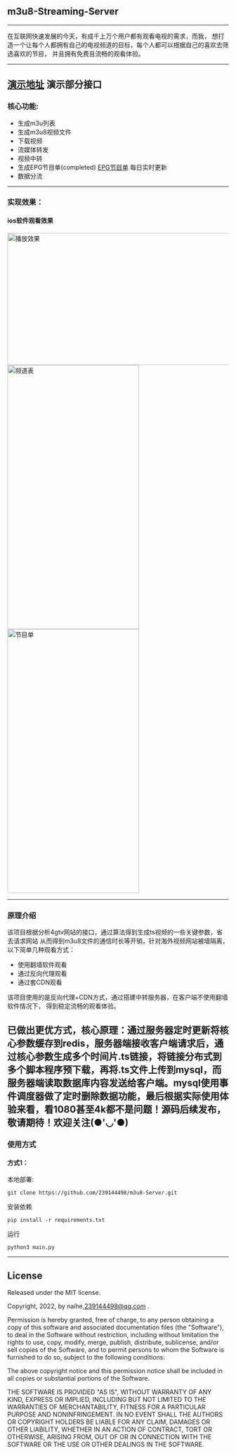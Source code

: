 ## m3u8-Streaming-Server
-------------
在互联网快速发展的今天，有成千上万个用户都有观看电视的需求，而我，
想打造一个让每个人都拥有自己的电视频道的目标，每个人都可以根据自己的喜欢去筛选喜欢的节目，
并且拥有免费且流畅的观看体验。

---
**[演示地址](https://vs.naihe.repl.co/channel.m3u8) 演示部分接口**
---

### 核心功能:  
- 生成m3u列表
- 生成m3u8视频文件
- 下载视频
- 流媒体转发
- 视频中转
- 生成EPG节目单(completed)  [EPG节目单](https://agit.ai/239144498/demo/raw/branch/master/4gtvchannel.xml) 每日实时更新
- 数据分流


---

### 实现效果：
#### ios软件观看效果

<img height="300" src="https://ik.imagekit.io/naihe/github/1.png?ik-sdk-version=javascript-1.4.3&updatedAt=1660959995410" title="播放效果" width="600"/>

<img height="600" src="https://ik.imagekit.io/naihe/github/2.png?ik-sdk-version=javascript-1.4.3&updatedAt=1660959995410" title="频道表" width="300"/>

<img height="600" src="https://ik.imagekit.io/naihe/github/3.png?ik-sdk-version=javascript-1.4.3&updatedAt=1660959995410" title="节目单" width="300"/>

---

### 原理介绍
该项目根据分析4gtv网站的接口，通过算法得到生成ts视频的一些关键参数，省去请求网站
从而得到m3u8文件的通信时长等开销，针对海外视频网站被墙隔离，以下简单几种观看方式：
- 使用翻墙软件观看
- 通过反向代理观看
- 通过套CDN观看

该项目使用的是反向代理+CDN方式，通过搭建中转服务器，在客户端不使用翻墙软件情况下，
得到稳定流畅的观看体验。

**已做出更优方式，核心原理：通过服务器定时更新将核心参数缓存到redis，服务器端接收客户端请求后，通过核心参数生成多个时间片.ts链接，将链接分布式到多个脚本程序预下载，再将.ts文件上传到mysql，而服务器端读取数据库内容发送给客户端。mysql使用事件调度器做了定时删除数据功能，最后根据实际使用体验来看，看1080甚至4k都不是问题！源码后续发布，敬请期待！欢迎关注(●'◡'●)**
---

### 使用方式
#### 方式1：
本地部署:  
``` code
git clone https://github.com/239144498/m3u8-Server.git
```
安装依赖
``` code
pip install -r requirements.txt
```
运行
``` code
python3 main.py
```

---

## License
Released under the MIT license.

Copyright, 2022, by naihe,239144498@qq.com .

Permission is hereby granted, free of charge, to any person obtaining a copy of this software and associated documentation files (the "Software"), to deal in the Software without restriction, including without limitation the rights to use, copy, modify, merge, publish, distribute, sublicense, and/or sell copies of the Software, and to permit persons to whom the Software is furnished to do so, subject to the following conditions:

The above copyright notice and this permission notice shall be included in all copies or substantial portions of the Software.

THE SOFTWARE IS PROVIDED "AS IS", WITHOUT WARRANTY OF ANY KIND, EXPRESS OR IMPLIED, INCLUDING BUT NOT LIMITED TO THE WARRANTIES OF MERCHANTABILITY, FITNESS FOR A PARTICULAR PURPOSE AND NONINFRINGEMENT. IN NO EVENT SHALL THE AUTHORS OR COPYRIGHT HOLDERS BE LIABLE FOR ANY CLAIM, DAMAGES OR OTHER LIABILITY, WHETHER IN AN ACTION OF CONTRACT, TORT OR OTHERWISE, ARISING FROM, OUT OF OR IN CONNECTION WITH THE SOFTWARE OR THE USE OR OTHER DEALINGS IN THE SOFTWARE.
